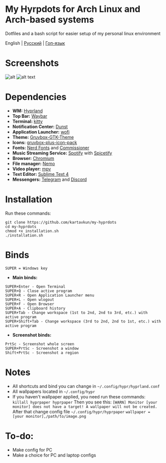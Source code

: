# My Hyrpdots for Arch Linux and Arch-based systems
Dotfiles and a bash script for easier setup of my personal linux environment

English | [Русский](https://github.com/kartavkun/my-hyprdots-ru) | [Гоп-язык](https://github.com/kartavkun/my-hyprdots-ru/blob/main/README-YOPTA.md)


# Screenshots
![alt](https://cdn.discordapp.com/attachments/952914055495024660/1204975467669495858/2024-02-08-070518_hyprshot.png?ex=65d6afda&is=65c43ada&hm=6c04cd78545b603b1b7ee33233b0f4afa6ef7387f62346b454f887ffae15bd54&)
![alt text](https://cdn.discordapp.com/attachments/952914055495024660/1204975467204050944/2024-02-08-070455_hyprshot.png?ex=65d6afda&is=65c43ada&hm=e9787032b9e6e20890773f7e234074e8c1c32158639c0af5d86ad7140e29df57&)

# Dependencies
- **WM:** [Hyprland](https://hyprland.org)
- **Top Bar:** [Waybar](https://github.com/Alexays/Waybar)
- **Terminal:** [kitty](https://github.com/kovidgoyal/kitty)
- **Notification Center:** [Dunst](https://dunst-project.org)
- **Application Launcher:** [wofi](https://sr.ht/~scoopta/wofi/)
- **Theme:** [Gruvbox-GTK-Theme](https://github.com/Fausto-Korpsvart/Gruvbox-GTK-Theme) 
- **Icons:** [gruvbox-plus-icon-pack](https://github.com/SylEleuth/gruvbox-plus-icon-pack)
- **Fonts:** [Nerd Fonts](https://github.com/ryanoasis/nerd-fonts) and [Commissioner](https://github.com/kosbarts/Commissioner)
- **Music Streaming Service:** [Spotify](https://spotify.com) with [Spicetify](https://spicetify.app)
- **Browser:** [Chromium](https://www.chromium.org/chromium-projects)
- **File manager:** [Nemo](https://github.com/linuxmint/nemo)
- **Video player:** [mpv](https://mpv.io)
- **Text Editor:** [Sublime Text 4](https://www.sublimetext.com)
- **Messengers:** [Telegram](https://desktop.telegram.org/) and [Discord](https://discord.com)

# Installation
Run these commands:
```
git clone https://github.com/kartavkun/my-hyprdots
cd my-hyprdots
chmod +x installation.sh
./installation.sh
``` 

# Binds
`SUPER = Windows key`
- **Main binds:**
```
SUPER+Enter - Open Terminal
SUPER+Q - Close active program
SUPER+R - Open Application Launcher menu
SUPER+L - Open wlogout
SUPER+F - Open Browser
SUPER+A - Clipboard history
SUPER+Tab - Change workspace (1st to 2nd, 2nd to 3rd, etc.) with active program
SUPER+Shift+Tab - Change workspace (3rd to 2nd, 2nd to 1st, etc.) with active program
```

- **Screenshot binds:**
```
PrtSc - Screenshot whole screen
SUPER+PrtSc - Screenshot a window
Shift+PrtSc - Screenshot a region
```

# Notes
- All shortcuts and bind you can change in `~/.config/hypr/hyprland.conf`
- All wallpapers located in `~/.config/hypr`
- If you haven't wallpaper applied, you need run these commands: 
`
killall hyprpaper
hyprpaper
`
Then you see this:
`
[WARN] Monitor [your monitor] does not have a target! A wallpaper will not be created.
`
After that change config file `~/.config/hypr/hyprpaper`
`
wallpaper = [your monitor],/path/to/image.png
`

# To-do:
- Make config for PC
- Make a choice for PC and laptop configs
